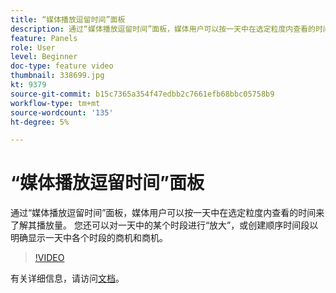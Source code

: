 ```yaml
---
title: “媒体播放逗留时间”面板
description: 通过“媒体播放逗留时间”面板，媒体用户可以按一天中在选定粒度内查看的时间来了解其播放量。 您还可以对一天中的某个时段进行“放大”，或创建顺序时间段以明确显示一天中各个时段的商机和商机。
feature: Panels
role: User
level: Beginner
doc-type: feature video
thumbnail: 338699.jpg
kt: 9379
source-git-commit: b15c7365a354f47edbb2c7661efb68bbc05758b9
workflow-type: tm+mt
source-wordcount: '135'
ht-degree: 5%

---
```



# “媒体播放逗留时间”面板

通过“媒体播放逗留时间”面板，媒体用户可以按一天中在选定粒度内查看的时间来了解其播放量。 您还可以对一天中的某个时段进行“放大”，或创建顺序时间段以明确显示一天中各个时段的商机和商机。

>[!VIDEO](https://video.tv.adobe.com/v/338699/?quality=12&learn=on)

有关详细信息，请访问[文档](https://experienceleague.adobe.com/docs/media-analytics/using/media-reports/media-workspace-panels/media-playback-time-spent.html)。
